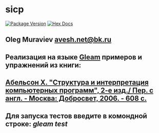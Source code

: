 # sicp

[![Package Version](https://img.shields.io/hexpm/v/sicp)](https://hex.pm/packages/sicp)
[![Hex Docs](https://img.shields.io/badge/hex-docs-ffaff3)](https://hexdocs.pm/sicp/)

## Oleg Muraviev <avesh.net@bk.ru>  
## Реализация на языке [Gleam](https://gleam.run) примеров и упражнений из книги:  
## [Абельсон Х. "Структура и интерпретация компьютерных программ", 2-е изд./ Пер. с англ. - Москва: Добросвет, 2006. - 608 с.](book/sicp.pdf)  
## Для запуска тестов введите в комондной строке: *gleam test*  
